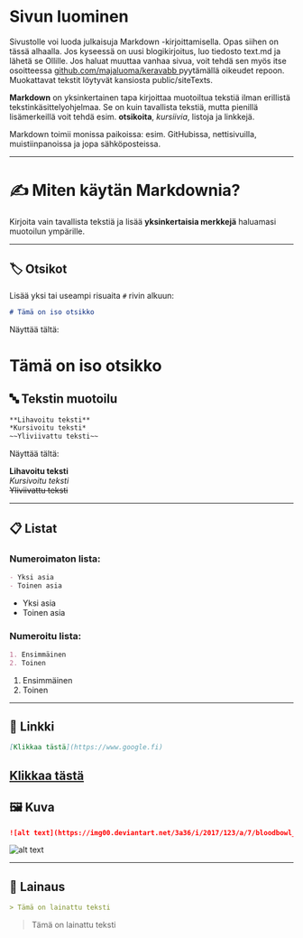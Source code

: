 # Sivun luominen
Sivustolle voi luoda julkaisuja Markdown -kirjoittamisella. Opas siihen on tässä alhaalla. Jos kyseessä on uusi blogikirjoitus, luo tiedosto text.md ja lähetä se Ollille. Jos haluat muuttaa vanhaa sivua, voit tehdä sen myös itse osoitteessa [github.com/majaluoma/keravabb ](https://github.com/majaluoma/keravaBB) pyytämällä oikeudet repoon. Muokattavat tekstit löytyvät kansiosta public/siteTexts. 


**Markdown** on yksinkertainen tapa kirjoittaa muotoiltua tekstiä ilman erillistä tekstinkäsittelyohjelmaa. Se on kuin tavallista tekstiä, mutta pienillä lisämerkeillä voit tehdä esim. **otsikoita**, *kursiivia*, listoja ja linkkejä.

Markdown toimii monissa paikoissa: esim. GitHubissa, nettisivuilla, muistiinpanoissa ja jopa sähköposteissa.

---

# ✍️ Miten käytän Markdownia?

Kirjoita vain tavallista tekstiä ja lisää **yksinkertaisia merkkejä** haluamasi muotoilun ympärille.

---

## 🏷️ Otsikot

Lisää yksi tai useampi risuaita `#` rivin alkuun:
```md
# Tämä on iso otsikko
```
Näyttää tältä:

# Tämä on iso otsikko


## 🔤 Tekstin muotoilu


```md 
**Lihavoitu teksti**  
*Kursivoitu teksti*  
~~Yliviivattu teksti~~
```

Näyttää tältä:

**Lihavoitu teksti**  
*Kursivoitu teksti*  
~~Yliviivattu teksti~~

---

## 📋 Listat

### Numeroimaton lista:
```md 
- Yksi asia  
- Toinen asia
```
- Yksi asia  
- Toinen asia

### Numeroitu lista:
```md 
1. Ensimmäinen  
2. Toinen
```
1. Ensimmäinen  
2. Toinen
---

## 🔗 Linkki
```md 
[Klikkaa tästä](https://www.google.fi)
```
[Klikkaa tästä](https://www.google.fi)
---

## 🖼️ Kuva
```md 
![alt text](https://img00.deviantart.net/3a36/i/2017/123/a/7/bloodbowl_fanart__2017__by_taonavi-db7yot8.png)
```
![alt text](https://img00.deviantart.net/3a36/i/2017/123/a/7/bloodbowl_fanart__2017__by_taonavi-db7yot8.png)

---

## 💬 Lainaus
```md 
> Tämä on lainattu teksti
```
> Tämä on lainattu teksti